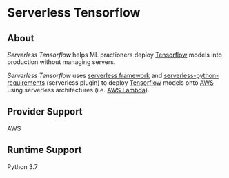 # Serverless Tensorflow

## About

*Serverless Tensorflow* helps ML practioners deploy [Tensorflow](https://www.tensorflow.org/) models into production without managing servers.

*Serverless Tensorflow* uses [serverless framework](http://serverless.com/) and [serverless-python-requirements](https://github.com/UnitedIncome/serverless-python-requirements/) (serverless plugin) to deploy [Tensorflow](https://www.tensorflow.org/) models onto [AWS](https://aws.amazon.com/) using serverless architectures (i.e. [AWS Lambda](https://aws.amazon.com/lambda/)).

## Provider Support

AWS

## Runtime Support

Python 3.7
